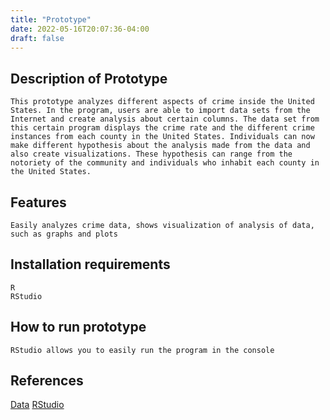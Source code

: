 ```yaml
---
title: "Prototype"
date: 2022-05-16T20:07:36-04:00
draft: false
---
```


## Description of Prototype

```
This prototype analyzes different aspects of crime inside the United States. In the program, users are able to import data sets from the Internet and create analysis about certain columns. The data set from this certain program displays the crime rate and the different crime instances from each county in the United States. Individuals can now make different hypothesis about the analysis made from the data and also create visualizations. These hypothesis can range from the notoriety of the community and individuals who inhabit each county in the United States.
```

## Features

```
Easily analyzes crime data, shows visualization of analysis of data, such as graphs and plots
```

## Installation requirements

```
R
RStudio
```

## How to run prototype

```
RStudio allows you to easily run the program in the console
```

## References

[Data](https://www.kaggle.com/datasets/mikejohnsonjr/united-states-crime-rates-by-county?resource=download)
[RStudio](https://www.rstudio.com/)
